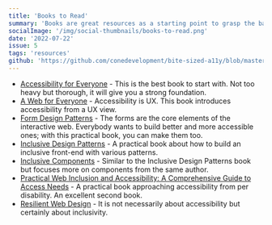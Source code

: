 ```yaml
---
title: 'Books to Read'
summary: 'Books are great resources as a starting point to grasp the basics of a11y (accessibility).'
socialImage: '/img/social-thumbnails/books-to-read.png'
date: '2022-07-22'
issue: 5
tags: 'resources'
github: 'https://github.com/conedevelopment/bite-sized-a11y/blob/master/src/posts/books-to-read.md'
---
```


- [Accessibility for Everyone](https://abookapart.com/products/accessibility-for-everyone) - This is the best book to start with. Not too heavy but thorough, it will give you a strong foundation.
- [A Web for Everyone](https://rosenfeldmedia.com/books/a-web-for-everyone/) - Accessibility is UX. This book introduces accessibility from a UX view.
- [Form Design Patterns](https://www.smashingmagazine.com/printed-books/form-design-patterns/) - The forms are the core elements of the interactive web. Everybody wants to build better and more accessible ones; with this practical book, you can make them too.
- [Inclusive Design Patterns](https://www.smashingmagazine.com/printed-books/inclusive-front-end-design-patterns/) - A practical book about how to build an inclusive front-end with various patterns.
- [Inclusive Components](http://book.inclusive-components.design/) - Similar to the Inclusive Design Patterns book but focuses more on components from the same author.
- [Practical Web Inclusion and Accessibility: A Comprehensive Guide to Access Needs](https://inclusive.guide/) - A practical book approaching accessibility from per disability. An excellent second book.
- [Resilient Web Design](https://resilientwebdesign.com/) - It is not necessarily about accessibility but certainly about inclusivity.
